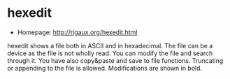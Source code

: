 # hexedit

* Homepage: http://rigaux.org/hexedit.html

hexedit shows a file both in ASCII and in hexadecimal.
 The file can be a device as the file is not wholly read.
 You can modify the file and search through it.
 You have also copy&paste and save to file functions.
 Truncating or appending to the file is allowed.
 Modifications are shown in bold.
